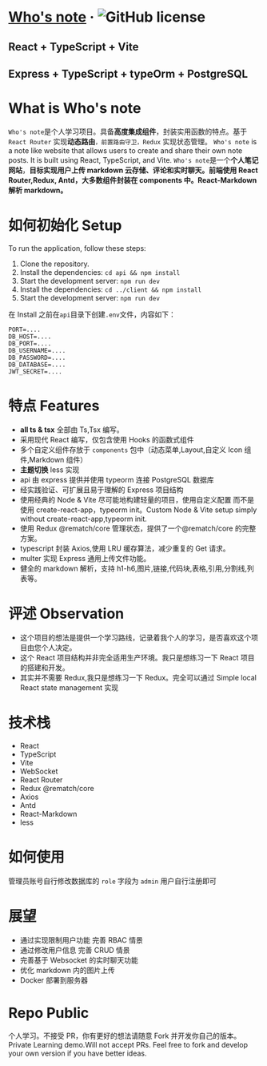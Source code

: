 # [Who's note](https://github.com/) &middot; ![GitHub license](https://img.shields.io/badge/license-MIT-blue.svg)

## React + TypeScript + Vite

## Express + TypeScript + typeOrm + PostgreSQL

# What is Who's note

`Who's note`是个人学习项目。具备**高度集成组件**，封装实用函数的特点。基于 `React Router` 实现**动态路由**`，前置路由守卫，Redux` 实现状态管理。
`Who's note` is a note like website that allows users to create and share their own note posts. It is built using React, TypeScript, and Vite.
`Who's note`是一个**个人笔记网站**，**目标实现用户上传 markdown 云存储、评论和实时聊天。前端使用 React Router,Redux, Antd，大多数组件封装在 components 中。React-Markdown 解析 markdown。**

# 如何初始化 Setup

To run the application, follow these steps:

1. Clone the repository.
2. Install the dependencies: `cd api && npm install`
3. Start the development server: `npm run dev`
4. Install the dependencies: `cd ../client && npm install`
5. Start the development server: `npm run dev`

在 Install 之前在`api`目录下创建`.env`文件，内容如下：

```
PORT=....
DB_HOST=....
DB_PORT=....
DB_USERNAME=....
DB_PASSWORD=....
DB_DATABASE=....
JWT_SECRET=....
```

# 特点 Features

- **all ts & tsx** 全部由 Ts,Tsx 编写。
- 采用现代 React 编写，仅包含使用 Hooks 的函数式组件
- 多个自定义组件存放于 `components` 包中（动态菜单,Layout,自定义 Icon 组件,Markdown 组件）
- **主题切换** less 实现
- api 由 express 提供并使用 typeorm 连接 PostgreSQL 数据库
- 经实践验证、可扩展且易于理解的 Express 项目结构
- 使用经典的 Node & Vite 尽可能地构建轻量的项目，使用自定义配置 而不是使用 create-react-app，typeorm init。Custom Node & Vite setup simply without create-react-app,typeorm init.
- 使用 Redux @rematch/core 管理状态，提供了一个@rematch/core 的完整方案。
- typescript 封装 Axios,使用 LRU 缓存算法，减少重复的 Get 请求。
- multer 实现 Express 通用上传文件功能。
- 健全的 markdown 解析，支持 h1-h6,图片,链接,代码块,表格,引用,分割线,列表等。

# 评述 Observation

- 这个项目的想法是提供一个学习路线，记录着我个人的学习，是否喜欢这个项目由您个人决定。
- 这个 React 项目结构并非完全适用生产环境。我只是想练习一下 React 项目的搭建和开发。
- 其实并不需要 Redux,我只是想练习一下 Redux。完全可以通过 Simple local React state management 实现

# 技术栈

- React
- TypeScript
- Vite
- WebSocket
- React Router
- Redux @rematch/core
- Axios
- Antd
- React-Markdown
- less

# 如何使用

管理员账号自行修改数据库的 `role` 字段为 `admin`
用户自行注册即可

# 展望

- 通过实现限制用户功能 完善 RBAC 情景
- 通过修改用户信息 完善 CRUD 情景
- 完善基于 Websocket 的实时聊天功能
- 优化 markdown 内的图片上传
- Docker 部署到服务器

# Repo Public

个人学习。不接受 PR，你有更好的想法请随意 Fork 并开发你自己的版本。Private Learning demo.Will not accept PRs. Feel free to fork and develop your own version if you have better ideas.

